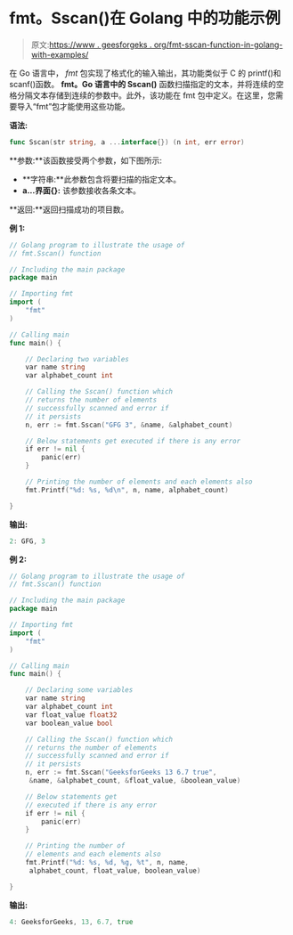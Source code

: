# fmt。Sscan()在 Golang 中的功能示例

> 原文:[https://www . geesforgeks . org/fmt-sscan-function-in-golang-with-examples/](https://www.geeksforgeeks.org/fmt-sscan-function-in-golang-with-examples/)

在 Go 语言中， *fmt* 包实现了格式化的输入输出，其功能类似于 C 的 printf()和 scanf()函数。 **fmt。Go 语言中的 Sscan()** 函数扫描指定的文本，并将连续的空格分隔文本存储到连续的参数中。此外，该功能在 fmt 包中定义。在这里，您需要导入“fmt”包才能使用这些功能。

**语法:**

```go
func Sscan(str string, a ...interface{}) (n int, err error)

```

**参数:**该函数接受两个参数，如下图所示:

*   **字符串:**此参数包含将要扫描的指定文本。
*   **a…界面{}:** 该参数接收各条文本。

**返回:**返回扫描成功的项目数。

**例 1:**

```go
// Golang program to illustrate the usage of
// fmt.Sscan() function

// Including the main package
package main

// Importing fmt
import (
    "fmt"
)

// Calling main
func main() {

    // Declaring two variables
    var name string
    var alphabet_count int

    // Calling the Sscan() function which
    // returns the number of elements
    // successfully scanned and error if
    // it persists
    n, err := fmt.Sscan("GFG 3", &name, &alphabet_count)

    // Below statements get executed if there is any error
    if err != nil {
        panic(err)
    }

    // Printing the number of elements and each elements also
    fmt.Printf("%d: %s, %d\n", n, name, alphabet_count)

}
```

**输出:**

```go
2: GFG, 3

```

**例 2:**

```go
// Golang program to illustrate the usage of
// fmt.Sscan() function

// Including the main package
package main

// Importing fmt
import (
    "fmt"
)

// Calling main
func main() {

    // Declaring some variables
    var name string
    var alphabet_count int
    var float_value float32
    var boolean_value bool

    // Calling the Sscan() function which
    // returns the number of elements
    // successfully scanned and error if
    // it persists
    n, err := fmt.Sscan("GeeksforGeeks 13 6.7 true", 
     &name, &alphabet_count, &float_value, &boolean_value)

    // Below statements get
    // executed if there is any error
    if err != nil {
        panic(err)
    }

    // Printing the number of 
    // elements and each elements also
    fmt.Printf("%d: %s, %d, %g, %t", n, name, 
     alphabet_count, float_value, boolean_value)

}
```

**输出:**

```go
4: GeeksforGeeks, 13, 6.7, true

```